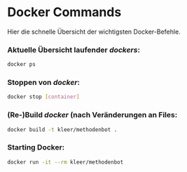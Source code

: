 # Docker Commands

Hier die schnelle Übersicht der wichtigsten Docker-Befehle.

### Aktuelle Übersicht laufender *dockers*:
```bash
docker ps
```

### Stoppen von *docker*:
```bash
docker stop [container]
````

### (Re-)Build *docker* (nach Veränderungen an Files:
```bash
docker build -t kleer/methodenbot .
```

### Starting Docker:
```bash
docker run -it --rm kleer/methodenbot
```